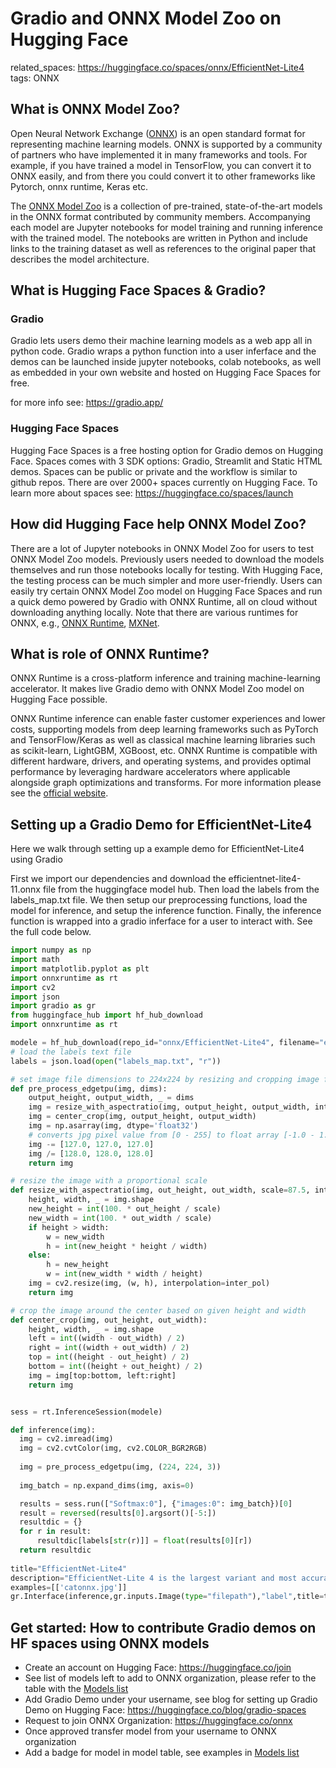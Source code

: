 
# Gradio and ONNX Model Zoo on Hugging Face 

related_spaces: https://huggingface.co/spaces/onnx/EfficientNet-Lite4
tags: ONNX

## What is ONNX Model Zoo?
Open Neural Network Exchange ([ONNX](https://onnx.ai/)) is an open standard format for representing machine learning models. ONNX is supported by a community of partners who have implemented it in many frameworks and tools. For example, if you have trained a model in TensorFlow, you can convert it to ONNX easily, and from there you could convert it to other frameworks like Pytorch, onnx runtime, Keras etc.

The [ONNX Model Zoo](https://github.com/onnx/models) is a collection of pre-trained, state-of-the-art models in the ONNX format contributed by community members. Accompanying each model are Jupyter notebooks for model training and running inference with the trained model. The notebooks are written in Python and include links to the training dataset as well as references to the original paper that describes the model architecture.


## What is Hugging Face Spaces & Gradio?

### Gradio

Gradio lets users demo their machine learning models as a web app all in python code. Gradio wraps a python function into a user inferface and the demos can be launched inside jupyter notebooks, colab notebooks, as well as embedded in your own website and hosted on Hugging Face Spaces for free.

for more info see: https://gradio.app/

### Hugging Face Spaces

Hugging Face Spaces is a free hosting option for Gradio demos on Hugging Face. Spaces comes with 3 SDK options: Gradio, Streamlit and Static HTML demos. Spaces can be public or private and the workflow is similar to github repos. There are over 2000+ spaces currently on Hugging Face. To learn more about spaces see: https://huggingface.co/spaces/launch

## How did Hugging Face help ONNX Model Zoo?
There are a lot of Jupyter notebooks in ONNX Model Zoo for users to test ONNX Model Zoo models. Previously users needed to download the models themselves and run those notebooks locally for testing. With Hugging Face, the testing process can be much simpler and more user-friendly. Users can easily try certain ONNX Model Zoo model on Hugging Face Spaces and run a quick demo powered by Gradio with ONNX Runtime, all on cloud without downloading anything locally. Note that there are various runtimes for ONNX, e.g., [ONNX Runtime](https://github.com/microsoft/onnxruntime), [MXNet](https://github.com/apache/incubator-mxnet).

## What is role of ONNX Runtime?
ONNX Runtime is a cross-platform inference and training machine-learning accelerator. It makes live Gradio demo with ONNX Model Zoo model on Hugging Face possible.

ONNX Runtime inference can enable faster customer experiences and lower costs, supporting models from deep learning frameworks such as PyTorch and TensorFlow/Keras as well as classical machine learning libraries such as scikit-learn, LightGBM, XGBoost, etc. ONNX Runtime is compatible with different hardware, drivers, and operating systems, and provides optimal performance by leveraging hardware accelerators where applicable alongside graph optimizations and transforms. For more information please see the [official website](https://onnxruntime.ai/).

## Setting up a Gradio Demo for EfficientNet-Lite4

Here we walk through setting up a example demo for EfficientNet-Lite4 using Gradio

First we import our dependencies and download the efficientnet-lite4-11.onnx file from the huggingface model hub. Then load the labels from the labels_map.txt file. We then setup our preprocessing functions, load the model for inference, and setup the inference function. Finally, the inference function is wrapped into a gradio inferface for a user to interact with. See the full code below.


```python 
import numpy as np
import math
import matplotlib.pyplot as plt
import onnxruntime as rt
import cv2
import json
import gradio as gr
from huggingface_hub import hf_hub_download
import onnxruntime as rt

modele = hf_hub_download(repo_id="onnx/EfficientNet-Lite4", filename="efficientnet-lite4-11.onnx")
# load the labels text file
labels = json.load(open("labels_map.txt", "r"))

# set image file dimensions to 224x224 by resizing and cropping image from center
def pre_process_edgetpu(img, dims):
    output_height, output_width, _ = dims
    img = resize_with_aspectratio(img, output_height, output_width, inter_pol=cv2.INTER_LINEAR)
    img = center_crop(img, output_height, output_width)
    img = np.asarray(img, dtype='float32')
    # converts jpg pixel value from [0 - 255] to float array [-1.0 - 1.0]
    img -= [127.0, 127.0, 127.0]
    img /= [128.0, 128.0, 128.0]
    return img

# resize the image with a proportional scale
def resize_with_aspectratio(img, out_height, out_width, scale=87.5, inter_pol=cv2.INTER_LINEAR):
    height, width, _ = img.shape
    new_height = int(100. * out_height / scale)
    new_width = int(100. * out_width / scale)
    if height > width:
        w = new_width
        h = int(new_height * height / width)
    else:
        h = new_height
        w = int(new_width * width / height)
    img = cv2.resize(img, (w, h), interpolation=inter_pol)
    return img

# crop the image around the center based on given height and width
def center_crop(img, out_height, out_width):
    height, width, _ = img.shape
    left = int((width - out_width) / 2)
    right = int((width + out_width) / 2)
    top = int((height - out_height) / 2)
    bottom = int((height + out_height) / 2)
    img = img[top:bottom, left:right]
    return img


sess = rt.InferenceSession(modele)

def inference(img):
  img = cv2.imread(img)
  img = cv2.cvtColor(img, cv2.COLOR_BGR2RGB)
  
  img = pre_process_edgetpu(img, (224, 224, 3))
  
  img_batch = np.expand_dims(img, axis=0)

  results = sess.run(["Softmax:0"], {"images:0": img_batch})[0]
  result = reversed(results[0].argsort()[-5:])
  resultdic = {}
  for r in result:
      resultdic[labels[str(r)]] = float(results[0][r])
  return resultdic
  
title="EfficientNet-Lite4"
description="EfficientNet-Lite 4 is the largest variant and most accurate of the set of EfficientNet-Lite model. It is an integer-only quantized model that produces the highest accuracy of all of the EfficientNet models. It achieves 80.4% ImageNet top-1 accuracy, while still running in real-time (e.g. 30ms/image) on a Pixel 4 CPU."
examples=[['catonnx.jpg']]
gr.Interface(inference,gr.inputs.Image(type="filepath"),"label",title=title,description=description,examples=examples).launch()
```


## Get started: How to contribute Gradio demos on HF spaces using ONNX models

* Create an account on Hugging Face: https://huggingface.co/join
* See list of models left to add to ONNX organization, please refer to the table with the [Models list](https://github.com/onnx/models#models)
* Add Gradio Demo under your username, see blog for setting up Gradio Demo on Hugging Face: https://huggingface.co/blog/gradio-spaces
* Request to join ONNX Organization: https://huggingface.co/onnx
* Once approved transfer model from your username to ONNX organization
* Add a badge for model in model table, see examples in [Models list](https://github.com/onnx/models#models)
